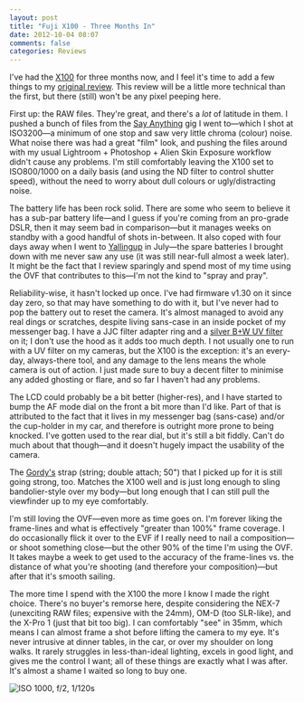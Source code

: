 ```yaml
---
layout: post
title: "Fuji X100 - Three Months In"
date: 2012-10-04 08:07
comments: false
categories: Reviews
---
```


I've had the [X100](http://www.amazon.com/gp/product/B0043RS864/ref=as_li_ss_tl?ie=UTF8&tag=eatsleeprepea-20) for three months now, and I feel it's time to add a few things to my [original review](http://www.eatsleeprepeat.net/2012/fuji-x100-review/). This review will be a little more technical than the first, but there (still) won't be any pixel peeping here.

First up: the RAW files. They're great, and there's a *lot* of latitude in them. I pushed a bunch of files from the [Say Anything](http://www.eatsleeprepeat.net/2012/say-anything/) gig I went to—which I shot at ISO3200—a minimum of one stop and saw very little chroma (colour) noise. What noise there was had a great "film" look, and pushing the files around with my usual Lightroom + Photoshop + Alien Skin Exposure workflow didn't cause any problems. I'm still comfortably leaving the X100 set to ISO800/1000 on a daily basis (and using the ND filter to control shutter speed), without the need to worry about dull colours or ugly/distracting noise.

The battery life has been rock solid. There are some who seem to believe it has a sub-par battery life—and I guess if you're coming from an pro-grade DSLR, then it may seem bad in comparison—but it manages weeks on standby with a good handful of shots in-between. It also coped with four days away when I went to [Yallingup](http://www.eatsleeprepeat.net/2012/yallingup/) in July—the spare batteries I brought down with me never saw any use (it was still near-full almost a week later). It might be the fact that I review sparingly and spend most of my time using the OVF that contributes to this—I'm not the kind to "spray and pray". 

Reliability-wise, it hasn't locked up once. I've had firmware v1.30 on it since day zero, so that may have something to do with it, but I've never had to pop the battery out to reset the camera. It's almost managed to avoid any real dings or scratches, despite living sans-case in an inside pocket of my messenger bag. I have a JJC filter adapter ring and a [silver B+W UV filter](http://www.bhphotovideo.com/c/product/622143-REG/B_W_66_042015_66_042015_49mm_Digital_Pro.html) on it; I don't use the hood as it adds too much depth. I not usually one to run with a UV filter on my cameras, but the X100 is the exception: it's an every-day, always-there tool, and any damage to the lens means the whole camera is out of action. I just made sure to buy a decent filter to minimise any added ghosting or flare, and so far I haven't had any problems.

The LCD could probably be a bit better (higher-res), and I have started to bump the AF mode dial on the front a bit more than I'd like. Part of that is attributed to the fact that it lives in my messenger bag (sans-case) and/or the cup-holder in my car, and therefore is outright more prone to being knocked. I've gotten used to the rear dial, but it's still a bit fiddly. Can't do much about that though—and it doesn't hugely impact the usability of the camera.

The [Gordy's](http://www.gordyscamerastraps.com/neck-string-double/index.htm) strap (string; double attach; 50") that I picked up for it is still going strong, too. Matches the X100 well and is just long enough to sling bandolier-style over my body—but long enough that I can still pull the viewfinder up to my eye comfortably.

I'm still loving the OVF—even more as time goes on. I'm forever liking the frame-lines and what is effectively "greater than 100%" frame coverage. I do occasionally flick it over to the EVF if I really need to nail a composition—or shoot something close—but the other 90% of the time I'm using the OVF. It takes maybe a week to get used to the accuracy of the frame-lines vs. the distance of what you're shooting (and therefore your composition)—but after that it's smooth sailing.

The more time I spend with the X100 the more I know I made the right choice. There's no buyer's remorse here, despite considering the NEX-7 (unexciting RAW files; expensive with the 24mm), OM-D (too SLR-like), and the X-Pro 1 (just that bit too big). I can comfortably "see" in 35mm, which means I can almost frame a shot before lifting the camera to my eye. It's never intrusive at dinner tables, in the car, or over my shoulder on long walks. It rarely struggles in less-than-ideal lighting, excels in good light, and gives me the control I want; all of these things are exactly what I was after. It's almost a shame I waited so long to buy one.

![ISO 1000, f/2, 1/120s](http://static.eatsleeprepeat.net/2012/DSCF0173-Edit-1100.jpg)
